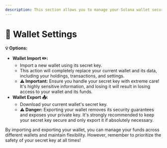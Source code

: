```yaml
---
description: This section allows you to manage your Solana wallet securely.
---
```


# 👛 Wallet Settings

**💡 Options:**

* **Wallet Import ✏️:**
  * Import a new wallet using its secret key.
  * This action will completely replace your current wallet and its data, including your holdings, transactions, and settings.
  * **⚠️ Important:** Ensure you handle your secret key with extreme care! It's highly sensitive information, and losing it will result in losing access to your wallet and its funds.
* **Wallet Export 📤:**
  * Download your current wallet's secret key.
  * **⚠️ Danger:** Exporting your wallet removes its security guarantees and exposes your private key. It's strongly recommended to keep your secret key secure and only export it if absolutely necessary.

By importing and exporting your wallet, you can manage your funds across different wallets and maintain flexibility. However, remember to prioritize the safety of your secret key at all times!

